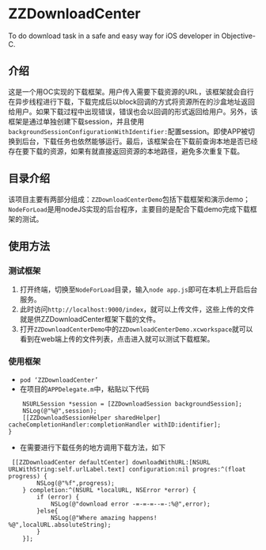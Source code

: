 # ZZDownloadCenter
To do download task in a safe and easy way for iOS developer in Objective-C.

## 介绍
这是一个用OC实现的下载框架。用户传入需要下载资源的URL，该框架就会自行在异步线程进行下载，下载完成后以block回调的方式将资源所在的沙盒地址返回给用户。如果下载过程中出现错误，错误也会以回调的形式返回给用户。另外，该框架是通过单独创建下载session，并且使用`backgroundSessionConfigurationWithIdentifier:`配置session。即使APP被切换到后台，下载任务也依然能够运行。最后，该框架会在下载前查询本地是否已经存在要下载的资源，如果有就直接返回资源的本地路径，避免多次重复下载。
## 目录介绍
该项目主要有两部分组成：`ZZDownloadCenterDemo`包括下载框架和演示demo；`NodeForLoad`是用nodeJS实现的后台程序，主要目的是配合下载demo完成下载框架的测试。

## 使用方法
### 测试框架
1. 打开终端，切换至`NodeForLoad`目录，输入`node app.js`即可在本机上开启后台服务。
2. 此时访问`http://localhost:9000/index`，就可以上传文件，这些上传的文件就是供ZZDownloadCenter框架下载的文件。
3. 打开`ZZDownloadCenterDemo`中的`ZZDownloadCenterDemo.xcworkspace`就可以看到在web端上传的文件列表，点击进入就可以测试下载框架。


### 使用框架
* `pod ‘ZZDownloadCenter’`
* 在项目的`APPDelegate.m`中，粘贴以下代码

```- (void)application:(UIApplication *)application handleEventsForBackgroundURLSession:(NSString *)identifier completionHandler:(void (^)())completionHandler{
    NSURLSession *session = [ZZDownloadSession backgroundSession];
    NSLog(@"%@",session);
    [[ZZDownloadSessionHelper sharedHelper] cacheCompletionHandler:completionHandler withID:identifier];
}
```

* 在需要进行下载任务的地方调用下载方法，如下

```
 [[ZZDownloadCenter defaultCenter] downloadWithURL:[NSURL URLWithString:self.urlLabel.text] configuration:nil progres:^(float progress) {
        NSLog(@"%f",progress);
    } completion:^(NSURL *localURL, NSError *error) {
        if (error) {
            NSLog(@"download error -=-=-=--=-:%@",error);
        }else{
            NSLog(@"Where amazing happens! %@",localURL.absoluteString);
        }
    }];
```


